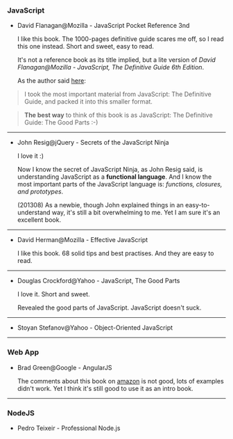 

### JavaScript

- David Flanagan@Mozilla - JavaScript Pocket Reference 3nd

	I like this book. The 1000-pages definitive guide scares me off, so I read this one instead. Short and sweet, easy to read.
	
	It's not a reference book as its title implied, but a lite version of *David Flanagan@Mozilla - JavaScript, The Definitive Guide 6th Edition*. 
	
	As the author said [here](http://www.amazon.com/review/R16NA5BO6HS8LF/ref=cm_cr_dp_cmt?ie=UTF8&ASIN=1449316859&channel=detail-glance&nodeID=283155&store=books#MxQT2LGVEBUH5):

> I took the most important material from JavaScript: The Definitive Guide, and packed it into this smaller format. 

> **The best way** to think of this book is as JavaScript: The Definitive Guide: The Good Parts :-)

---

- John Resig@jQuery - Secrets of the JavaScript Ninja

	I love it :)
	
	Now I know the secret of JavaScript Ninja, as John Resig said, is understanding JavaScript as a **functional language**. And I know the most important parts of the JavaScript language is: *functions, closures, and prototypes*.

	(201308) As a newbie, though John explained things in an easy-to-understand way, it's still a bit overwhelming to me. Yet I am sure it's an excellent book.
	
---

- David Herman@Mozilla - Effective JavaScript

	I like this book. 68 solid tips and best practises. And they are easy to read.
	
---

- Douglas Crockford@Yahoo - JavaScript, The Good Parts

	I love it. Short and sweet.
	
	Revealed the good parts of JavaScript. JavaScript doesn't suck.
	
---

- Stoyan Stefanov@Yahoo - Object-Oriented JavaScript

---

### Web App

- Brad Green@Google - AngularJS

	The comments about this book on [amazon](http://www.amazon.com/dp/1449344852) is not good, lots of examples didn't work. Yet I think it's still good to use it as an intro book.

---

### NodeJS
- Pedro Teixeir - Professional Node.js
